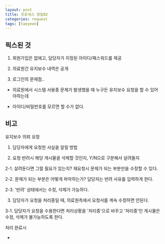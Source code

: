 ```yaml
---
layout: post
title: 프로세스 정립02
categories: request
tags: [taeyeon]
---
```


## 픽스된 것

1. 회원가입은 없애고, 담당자가 지정된 아이디/패스워드를 제공

2. 의료원간 유지보수 내역은 공개

3. 로그인의 문제점..

- 의료원에서 시스템 사용중 문제가 발생했을 때 누구든 유지보수 요청을 할 수 있어야하는데

- 아이디/비밀번호를 모르면 할 수가 없다.


## 비고

유지보수 의뢰 요청

1. 담당자에게 요청한 사실을 알릴 방법

2. 요청 반려시 해당 게시물을 삭제할 것인지, Y/N으로 구분해서 살려둘지

2-1. 살려둔다면 그럴 필요가 있는지? 재요청시 문제가 되는 부분만을 수정할 수 있다.

2-2. 문제가 되는 부분은 어떻게 파악하는가? 담당자는 반려 사유를 입력하게 한다.

2-3. '반려' 상태에서는 수정, 삭제가 가능하다.

3. 담당자가 요청을 처리중일 때, 의료원측에서 요청서를 계속 수정하면 안된다.

3-1. 담당자가 요청을 수용한다면 처리상황을 '처리중'으로 바꾸고 '처리중'인 게시물은 수정, 삭제가 불가능하도록 한다.



처리 완료시

- 
